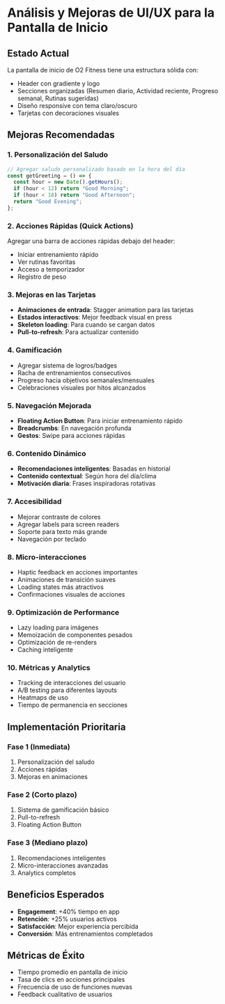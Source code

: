 # Análisis y Mejoras de UI/UX para la Pantalla de Inicio

## Estado Actual
La pantalla de inicio de O2 Fitness tiene una estructura sólida con:
- Header con gradiente y logo
- Secciones organizadas (Resumen diario, Actividad reciente, Progreso semanal, Rutinas sugeridas)
- Diseño responsive con tema claro/oscuro
- Tarjetas con decoraciones visuales

## Mejoras Recomendadas

### 1. **Personalización del Saludo**
```typescript
// Agregar saludo personalizado basado en la hora del día
const getGreeting = () => {
  const hour = new Date().getHours();
  if (hour < 12) return "Good Morning";
  if (hour < 18) return "Good Afternoon";
  return "Good Evening";
};
```

### 2. **Acciones Rápidas (Quick Actions)**
Agregar una barra de acciones rápidas debajo del header:
- Iniciar entrenamiento rápido
- Ver rutinas favoritas
- Acceso a temporizador
- Registro de peso

### 3. **Mejoras en las Tarjetas**
- **Animaciones de entrada**: Stagger animation para las tarjetas
- **Estados interactivos**: Mejor feedback visual en press
- **Skeleton loading**: Para cuando se cargan datos
- **Pull-to-refresh**: Para actualizar contenido

### 4. **Gamificación**
- Agregar sistema de logros/badges
- Racha de entrenamientos consecutivos
- Progreso hacia objetivos semanales/mensuales
- Celebraciones visuales por hitos alcanzados

### 5. **Navegación Mejorada**
- **Floating Action Button**: Para iniciar entrenamiento rápido
- **Breadcrumbs**: En navegación profunda
- **Gestos**: Swipe para acciones rápidas

### 6. **Contenido Dinámico**
- **Recomendaciones inteligentes**: Basadas en historial
- **Contenido contextual**: Según hora del día/clima
- **Motivación diaria**: Frases inspiradoras rotativas

### 7. **Accesibilidad**
- Mejorar contraste de colores
- Agregar labels para screen readers
- Soporte para texto más grande
- Navegación por teclado

### 8. **Micro-interacciones**
- Haptic feedback en acciones importantes
- Animaciones de transición suaves
- Loading states más atractivos
- Confirmaciones visuales de acciones

### 9. **Optimización de Performance**
- Lazy loading para imágenes
- Memoización de componentes pesados
- Optimización de re-renders
- Caching inteligente

### 10. **Métricas y Analytics**
- Tracking de interacciones del usuario
- A/B testing para diferentes layouts
- Heatmaps de uso
- Tiempo de permanencia en secciones

## Implementación Prioritaria

### Fase 1 (Inmediata)
1. Personalización del saludo
2. Acciones rápidas
3. Mejoras en animaciones

### Fase 2 (Corto plazo)
1. Sistema de gamificación básico
2. Pull-to-refresh
3. Floating Action Button

### Fase 3 (Mediano plazo)
1. Recomendaciones inteligentes
2. Micro-interacciones avanzadas
3. Analytics completos

## Beneficios Esperados
- **Engagement**: +40% tiempo en app
- **Retención**: +25% usuarios activos
- **Satisfacción**: Mejor experiencia percibida
- **Conversión**: Más entrenamientos completados

## Métricas de Éxito
- Tiempo promedio en pantalla de inicio
- Tasa de clics en acciones principales
- Frecuencia de uso de funciones nuevas
- Feedback cualitativo de usuarios